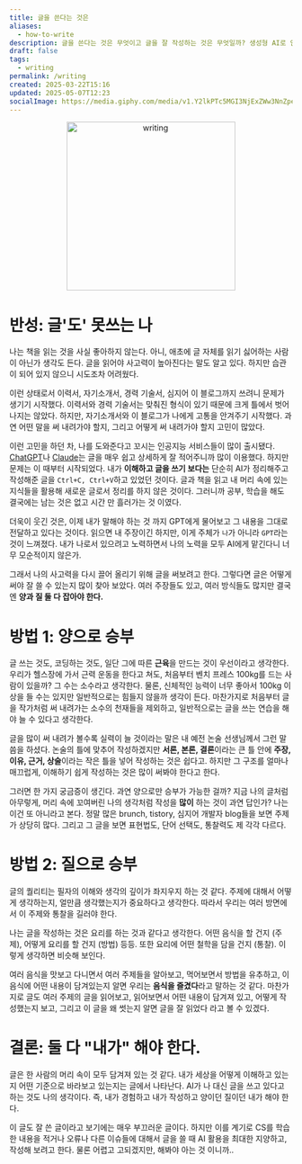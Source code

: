 ```yaml
---
title: 글을 쓴다는 것은
aliases:
  - how-to-write
description: 글을 쓴다는 것은 무엇이고 글을 잘 작성하는 것은 무엇일까? 생성형 AI로 인하여 나는 생각하는 힘과 글을 쓰는 능력, 심지어 말하는 것까지 잃어버린 것 같다. 그 것에 대한 고찰을 적어본다.
draft: false
tags:
  - writing
permalink: /writing
created: 2025-03-22T15:16
updated: 2025-05-07T12:23
socialImage: https://media.giphy.com/media/v1.Y2lkPTc5MGI3NjExZWw3NnZpeDZ5NGFhbGcxZXZmajNvbXZrcDZoMDFxdHQ2M2Vjc3FxbCZlcD12MV9naWZzX3NlYXJjaCZjdD1n/l49JRQC9RNa5j35a8/giphy.gif
---
```

<p align="center">
  <img src="https://media.giphy.com/media/v1.Y2lkPTc5MGI3NjExZWw3NnZpeDZ5NGFhbGcxZXZmajNvbXZrcDZoMDFxdHQ2M2Vjc3FxbCZlcD12MV9naWZzX3NlYXJjaCZjdD1n/l49JRQC9RNa5j35a8/giphy.gif" alt="writing" width="300">
</p>

# 반성: 글'도' 못쓰는 나

나는 책을 읽는 것을 사실 좋아하지 않는다. 아니, 애초에 글 자체를 읽기 싫어하는 사람이 아닌가 생각도 든다. 글을 읽어야
사고력이 높아진다는 말도 알고 있다. 하지만 습관이 되어 있지 않으니 시도조차 어려웠다. 

이런 상태로서 이력서, 자기소개서, 경력 기술서, 심지어 이 블로그까지 쓰려니 문제가 생기기 시작했다. 이력서와 경력 기술서는 맞춰진 형식이 있기 때문에 크게 틀에서 벗어나지는 않았다. 하지만, 자기소개서와 이 블로그가 나에게 고통을 안겨주기 시작했다. 과연 어떤 말을 써 내려가야 할지, 그리고 어떻게 써 내려가야 할지 고민이 많았다.

이런 고민을 하던 차, 나를 도와준다고 꼬시는 인공지능 서비스들이 많이 출시됐다.  [ChatGPT](https://chatgpt.com)나 [Claude](https://claude.ai/)는 글을 매우 쉽고 상세하게 잘 적어주니까 많이 이용했다. 하지만 문제는 이 때부터 시작되었다. 내가 **이해하고 글을 쓰기 보다는** 단순히 AI가 정리해주고 작성해준 글을 `Ctrl+C, Ctrl+V`하고 있었던 것이다. 글과 책을 읽고 내 머리 속에 있는 지식들을 활용해 새로운 글로서 정리를 하지 않은 것이다. 그러니까 공부, 학습을 해도 결국에는 남는 것은 없고 시간 만 흘러가는 것 이였다.

더욱이 웃긴 것은, 이제 내가 말해야 하는 것 까지 GPT에게 물어보고 그 내용을 그대로 전달하고 있다는 것이다. 읽으면 내 주장이긴 하지만, 이게 주체가 `나`가 아니라 `GPT`라는 것이 느껴졌다. 내가 나로서 있으려고 노력하면서 나의 노력을 모두 AI에게 맡긴다니 너무 모순적이지 않은가.

그래서 나의 사고력을 다시 끌어 올리기 위해 글을 써보려고 한다. 그렇다면 글은 어떻게 써야 잘 쓸 수 있는지 많이 찾아 보았다. 여러 주장들도 있고, 여러 방식들도 많지만 결국엔 **양과 질 둘 다 잡아야 한다.**

# 방법 1: 양으로 승부

글 쓰는 것도, 코딩하는 것도, 일단 그에 따른 **근육**을 만드는 것이 우선이라고 생각한다. 우리가 헬스장에 가서 근력 운동을 한다고 쳐도, 처음부터 벤치 프레스 100kg를 드는 사람이 있을까? 그 수는 소수라고 생각한다. 물론, 신체적인 능력이 너무 좋아서 100kg 이상을 들 수는 있지만 일반적으로는 힘들지 않을까 생각이 든다. 마찬가지로 처음부터 글을 작가처럼 써 내려가는 소수의 천재들을 제외하고, 일반적으로는 글을 쓰는 연습을 해야 늘 수 있다고 생각한다.

글을 많이 써 내려가 볼수록 실력이 늘 것이라는 말은 내 예전 논술 선생님께서 그런 말씀을 하셨다. 논술의 틀에 맞추어 작성하겠지만 **서론, 본론, 결론**이라는 큰 틀 안에 **주장, 이유, 근거, 상술**이라는 작은 틀을 넣어 작성하는 것은 쉽다고. 하지만 그 구조를 얼마나 매끄럽게, 이해하기 쉽게 작성하는 것은 많이 써봐야 한다고 한다.

그러면 한 가지 궁금증이 생긴다. 과연 양으로만 승부가 가능한 걸까? 지금 나의 글처럼 아무렇게, 머리 속에 꼬여버린 나의 생각처럼 작성을 **많이** 하는 것이 과연 답인가? 나는 이건 또 아니라고 본다. 정말 많은 brunch, tistory, 심지어 개발자 blog들을 보면 주제가 상당히 많다. 그리고 그 글을 보면 표현법도, 단어 선택도, 통찰력도 제 각각 다르다.

# 방법 2: 질으로 승부

글의  퀄리티는 필자의 이해와 생각의 깊이가 좌지우지 하는 것 같다. 주제에 대해서 어떻게 생각하는지, 얼만큼 생각했는지가 중요하다고 생각한다. 따라서 우리는 여러 방면에서 이 주제와 통찰을 길러야 한다.

나는 글을 작성하는 것은 요리를 하는 것과 같다고 생각한다. 어떤 음식을 할 건지 (주제), 어떻게 요리를 할 건지 (방법) 등등. 또한 요리에 어떤 철학을 담을 건지 (통찰). 이렇게 생각하면 비슷해 보인다. 

여러 음식을 맛보고 다니면서 여러 주제들을 알아보고, 먹어보면서 방법을 유추하고, 이 음식에 어떤 내용이 담겨있는지 알면 우리는 **음식을 즐겼다**라고 말하는 것 같다. 마찬가지로 글도 여러 주제의 글을 읽어보고, 읽어보면서 어떤 내용이 담겨져 있고, 어떻게 작성했는지 보고, 그리고 이 글을 왜 썻는지 알면 글을 잘 읽었다 라고 볼 수 있겠다.

# 결론: 둘 다 "내가" 해야 한다.

글은 한 사람의 머리 속이 모두 담겨져 있는 것 같다. 내가 세상을 어떻게 이해하고 있는지 어떤 기준으로 바라보고 있는지는 글에서 나타난다. AI가 나 대신 글을 쓰고 있다고 하는 것도 나의 생각이다. 즉, 내가 경험하고 내가 작성하고 양이던 질이던 내가 해야 한다.

이 글도 잘 쓴 글이라고 보기에는 매우 부끄러운 글이다. 하지만 이를 계기로 CS를 학습한 내용을 적거나 오류나 다른 이슈들에 대해서 글을 쓸 때 AI 활용을 최대한 지양하고, 작성해 보려고 한다. 물론 어렵고 고되겠지만, 해봐야 아는 것 이니까.. 
</br></br></br>
